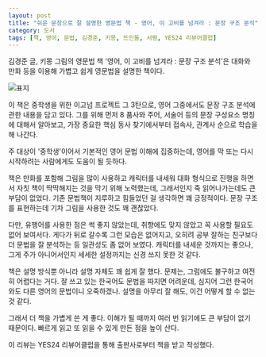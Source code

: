 ```yaml
---
layout: post
title: "쉬운 문장으로 잘 설명한 영문법 책 - 영어, 이 고비를 넘겨라 : 문장 구조 분석"
category: 도서
tags: [책, 영어, 문법, 김경준, 키몽, 뜨인돌, 서평, YES24 리뷰어클럽]
---
```


김경준 글, 키몽 그림의 영문법 책
'영어, 이 고비를 넘겨라 : 문장 구조 분석'은
대화와 만화 등을 이용해 가볍고 쉽게 영문법을 설명한 책이다.

![표지](https://lh3.googleusercontent.com/-3dKyswLR050/Wie3jii0pPI/AAAAAAAAbuU/svJxv3bPaM0B918JZBUKM8lB2jUkaXlxwCE0YBhgL/s480/english-go-over-the-hump-book.jpg)

이 책은 중학생을 위한 이고넘 프로젝트 그 3탄으로,
영어 그중에서도 문장 구조 분석에 관한 내용을 담고 있다.
그를 위해 먼저 8 품사와 주어, 서술어 등의 문장 구성요소 명칭에 대해서 알아보고,
가장 중요한 핵심 동사 찾기에서부터
접속사, 관계사 순으로 학습을 해 나간다.

주 대상이 '중학생'이어서
기본적인 영어 문법 이해에 집중하는데,
영어를 막 또는 다시 시작하려는 사람에게도 도움이 될 듯하다.

책은 만화를 포함해 그림을 많이 사용하고
캐릭터를 내세워 대화 형식으로 진행을 하면서
자칫 책이 딱딱해지는 것을 막기 위해 노력했는데,
그래서인지 죽 읽어나가는데도 큰 부담이 없었다.
기존 문법책이 지루하고 힘들었던 걸 생각하면 꽤 긍정적이다.
문장 구조를 표현하는데 기차 그림을 사용한 것도 꽤 괜찮았다.

다만, 유행어를 사용한 점은 썩 좋지 않았는데,
취향에도 맞지 않았고 꼭 사용할 필요도 없어 보여서다.
게다가 뒤로 갈수록 그런 모습은 없어지고,
오히려 공부 잘하는 친구보다 더 문법을 잘 분석하는 등 일관성도 좀 없어 보였다.
캐릭터를 내세운 것까지는 좋으나,
그게 주가 아니어서인지 세세한 설정까지는 신경 쓰지 못한 것 같다.

책은 설명 방식뿐 아니라 설명 자체도 꽤 쉽게 잘 했다.
문제는, 그럼에도 불구하고 여전히 어렵다는 거다.
잘 쓰고 있는 한국어도 문법을 따지면 어려운데,
심지어 그런 한국어와도 다른 영어의 문법이니 오죽하겠나.
설명을 아무리 잘 해도, 이건 어떻게 할 수 없는 것 같다.

그래서 더 책을 가볍게 쓴 게 좋다.
이해가 될 때까지 여러 번 읽기에도 큰 부담이 없기 때문이다.
빠르게 읽고 또 읽을 수 있게 만든 점을 높이 산다.



<div class="im im-info">
이 리뷰는 YES24 리뷰어클럽을 통해 출판사로부터 책을 받고 작성했다.
</div>
